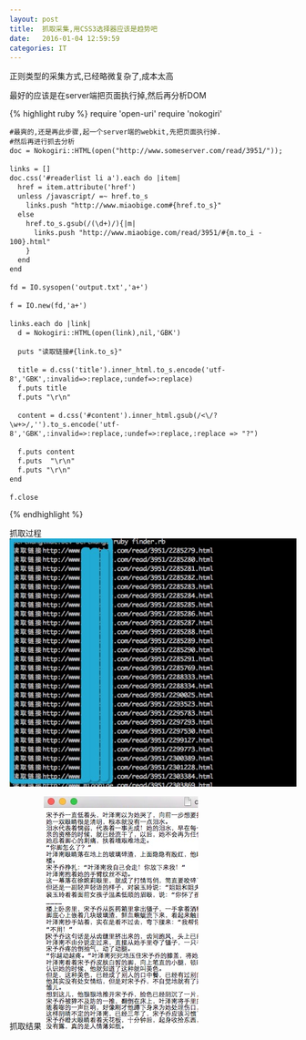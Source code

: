 ```yaml
---
layout: post
title:  抓取采集,用CSS3选择器应该是趋势吧
date:   2016-01-04 12:59:59
categories: IT
---
```


正则类型的采集方式,已经略微复杂了,成本太高

最好的应该是在server端把页面执行掉,然后再分析DOM

{% highlight ruby %}
    require 'open-uri'
    require 'nokogiri'
    
    #最爽的,还是再此步骤,起一个server端的webkit,先把页面执行掉.
    #然后再进行抓去分析
    doc = Nokogiri::HTML(open("http://www.someserver.com/read/3951/"));
    
    links = []
    doc.css('#readerlist li a').each do |item|
      href = item.attribute('href')
      unless /javascript/ =~ href.to_s
        links.push "http://www.miaobige.com#{href.to_s}"
      else
        href.to_s.gsub(/(\d+)/){|m|
          links.push "http://www.miaobige.com/read/3951/#{m.to_i - 100}.html"
        }
      end
    end
    
    fd = IO.sysopen('output.txt','a+')
    
    f = IO.new(fd,'a+')
    
    links.each do |link|
      d = Nokogiri::HTML(open(link),nil,'GBK')
    
      puts "读取链接#{link.to_s}"
    
      title = d.css('title').inner_html.to_s.encode('utf-8','GBK',:invalid=>:replace,:undef=>:replace)
      f.puts title
      f.puts "\r\n"
    
      content = d.css('#content').inner_html.gsub(/<\/?\w+>/,'').to_s.encode('utf-8','GBK',:invalid=>:replace,:undef=>:replace,:replace => "?")
    
      f.puts content
      f.puts  "\r\n"
      f.puts "\r\n"
    end
    
    f.close
{% endhighlight %}

抓取过程
![抓取过程](/public/images/2016-01-04/finder-running.png)


抓取结果
![2015最后一张照片](/public/images/2016-01-04/finder-result.png)




